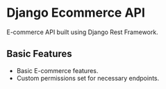 # Django Ecommerce API

E-commerce API built using Django Rest Framework.

## Basic Features
- Basic E-commerce features.
- Custom permissions set for necessary endpoints.
